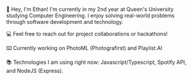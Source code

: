 👋 Hey, I'm Ethan! I'm currently in my 2nd year at Queen's University studying Computer Engineering. I enjoy solving real-world problems through software development and technology.

💻 Feel free to reach out for project collaborations or hackathons!

⌨️ Currently working on PhotoML (Photografirst) and Playlist.AI

📚 Technologies I am using right now: Javascript/Typescript, Spotify API, and NodeJS (Express).
